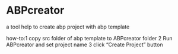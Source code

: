 # ABPcreator
a tool help to create abp project with abp template

how-to:1 copy src folder of abp template to ABPcreator folder
       2 Run ABPcreator and set project name 
	   3 click “Create Project” button